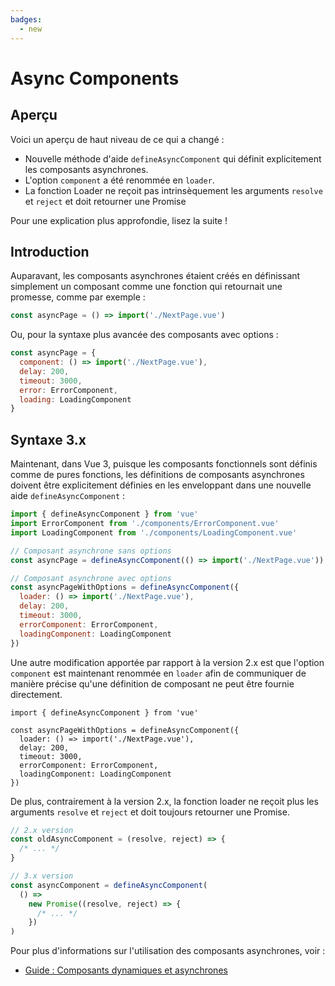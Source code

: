 ```yaml
---
badges:
  - new
---
```


# Async Components <MigrationBadges :badges="$frontmatter.badges" />

## Aperçu

Voici un aperçu de haut niveau de ce qui a changé :

- Nouvelle méthode d'aide `defineAsyncComponent` qui définit explicitement les composants asynchrones.
- L'option `component` a été renommée en `loader`.
- La fonction Loader ne reçoit pas intrinsèquement les arguments `resolve` et `reject` et doit retourner une Promise

Pour une explication plus approfondie, lisez la suite !

## Introduction

Auparavant, les composants asynchrones étaient créés en définissant simplement un composant comme une fonction qui retournait une promesse, comme par exemple :

```js
const asyncPage = () => import('./NextPage.vue')
```

Ou, pour la syntaxe plus avancée des composants avec options :

```js
const asyncPage = {
  component: () => import('./NextPage.vue'),
  delay: 200,
  timeout: 3000,
  error: ErrorComponent,
  loading: LoadingComponent
}
```

## Syntaxe 3.x

Maintenant, dans Vue 3, puisque les composants fonctionnels sont définis comme de pures fonctions, les définitions de composants asynchrones doivent être explicitement définies en les enveloppant dans une nouvelle aide `defineAsyncComponent` :

```js
import { defineAsyncComponent } from 'vue'
import ErrorComponent from './components/ErrorComponent.vue'
import LoadingComponent from './components/LoadingComponent.vue'

// Composant asynchrone sans options
const asyncPage = defineAsyncComponent(() => import('./NextPage.vue'))

// Composant asynchrone avec options
const asyncPageWithOptions = defineAsyncComponent({
  loader: () => import('./NextPage.vue'),
  delay: 200,
  timeout: 3000,
  errorComponent: ErrorComponent,
  loadingComponent: LoadingComponent
})
```

Une autre modification apportée par rapport à la version 2.x est que l'option `component` est maintenant renommée en `loader` afin de communiquer de manière précise qu'une définition de composant ne peut être fournie directement.

```js{4}
import { defineAsyncComponent } from 'vue'

const asyncPageWithOptions = defineAsyncComponent({
  loader: () => import('./NextPage.vue'),
  delay: 200,
  timeout: 3000,
  errorComponent: ErrorComponent,
  loadingComponent: LoadingComponent
})
```

De plus, contrairement à la version 2.x, la fonction loader ne reçoit plus les arguments `resolve` et `reject` et doit toujours retourner une Promise.

```js
// 2.x version
const oldAsyncComponent = (resolve, reject) => {
  /* ... */
}

// 3.x version
const asyncComponent = defineAsyncComponent(
  () =>
    new Promise((resolve, reject) => {
      /* ... */
    })
)
```

Pour plus d'informations sur l'utilisation des composants asynchrones, voir :

- [Guide : Composants dynamiques et asynchrones](/guide/component-dynamic-async.html#composants-dynamiques-avec-keep-alive)
